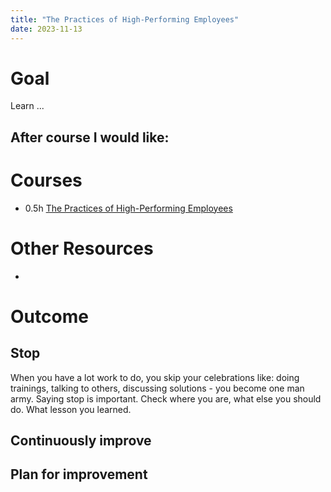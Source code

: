 ```yaml
---
title: "The Practices of High-Performing Employees"
date: 2023-11-13
---
```


# Goal

Learn ...

After course I would like:
- 

# Courses
- 0.5h [The Practices of High-Performing Employees]([https://www.linkedin.com/learning/typescript-essential-training-14687057/learning-typescript?autoplay=true&u=2074018](https://www.linkedin.com/learning/the-practices-of-high-performing-employees/craft-a-daily-performance-script?autoSkip=true&resume=false&u=2074018))

# Other Resources
- 

# Outcome

## Stop
When you have a lot work to do, you skip your celebrations like: doing trainings, talking to others, discussing solutions - you
become one man army.
Saying stop is important. Check where you are, what else you should do. What lesson you learned.

## Continuously improve

## Plan for improvement
